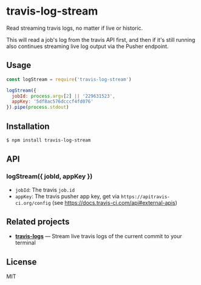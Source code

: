 
# travis-log-stream

Read streaming travis logs, no matter if live or historic.

This will read a job's log from the travis API first, and then if it's still running also continues streaming live log output via the Pusher endpoint.

## Usage

```js
const logStream = require('travis-log-stream')

logStream({
  jobId: process.argv[2] || '229631523',
  appKey: '5df8ac576dcccf4fd076'
}).pipe(process.stdout)
```

## Installation

```bash
$ npm install travis-log-stream
```

## API

### logStream({ jobId, appKey })

- `jobId`: The travis `job.id`
- `appKey`: The travis pusher app key, get via `https://apitravis-ci.org/config` (see https://docs.travis-ci.com/api#external-apis)

## Related projects

- __[travis-logs](https://github.com/juliangruber/travis-logs)__ &mdash; Stream live travis logs of the current commit to your terminal

## License

MIT
